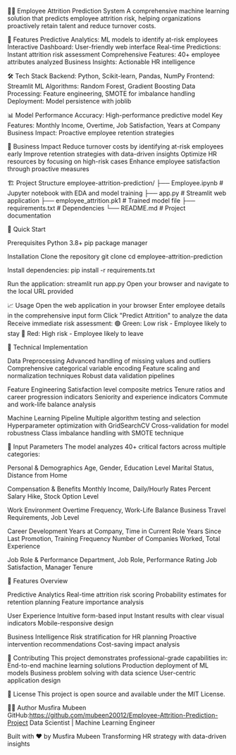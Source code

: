 👨‍💼 Employee Attrition Prediction System
A comprehensive machine learning solution that predicts employee attrition risk, helping organizations proactively retain talent and reduce turnover costs.

🚀 Features
Predictive Analytics: ML models to identify at-risk employees
Interactive Dashboard: User-friendly web interface
Real-time Predictions: Instant attrition risk assessment
Comprehensive Features: 40+ employee attributes analyzed
Business Insights: Actionable HR intelligence

🛠️ Tech Stack
Backend: Python, Scikit-learn, Pandas, NumPy
Frontend: Streamlit
ML Algorithms: Random Forest, Gradient Boosting
Data Processing: Feature engineering, SMOTE for imbalance handling
Deployment: Model persistence with joblib

📊 Model Performance
Accuracy: High-performance predictive model
Key Features: Monthly Income, Overtime, Job Satisfaction, Years at Company
Business Impact: Proactive employee retention strategies

🎯 Business Impact
Reduce turnover costs by identifying at-risk employees early
Improve retention strategies with data-driven insights
Optimize HR resources by focusing on high-risk cases
Enhance employee satisfaction through proactive measures

🏗️ Project Structure
employee-attrition-prediction/
├── Employee.ipynb          # Jupyter notebook with EDA and model training
├── app.py                 # Streamlit web application
├── employee_attrition.pk1 # Trained model file
├── requirements.txt       # Dependencies
└── README.md            # Project documentation

🚀 Quick Start

Prerequisites
Python 3.8+
pip package manager

Installation
Clone the repository
git clone <repository-url>
cd employee-attrition-prediction

Install dependencies:
pip install -r requirements.txt

Run the application:
streamlit run app.py
Open your browser and navigate to the local URL provided

📈 Usage
Open the web application in your browser
Enter employee details in the comprehensive input form
Click "Predict Attrition" to analyze the data
Receive immediate risk assessment:
🟢 Green: Low risk - Employee likely to stay
🔴 Red: High risk - Employee likely to leave

🔧 Technical Implementation

Data Preprocessing
Advanced handling of missing values and outliers
Comprehensive categorical variable encoding
Feature scaling and normalization techniques
Robust data validation pipelines

Feature Engineering
Satisfaction level composite metrics
Tenure ratios and career progression indicators
Seniority and experience indicators
Commute and work-life balance analysis

Machine Learning Pipeline
Multiple algorithm testing and selection
Hyperparameter optimization with GridSearchCV
Cross-validation for model robustness
Class imbalance handling with SMOTE technique

📝 Input Parameters
The model analyzes 40+ critical factors across multiple categories:

Personal & Demographics
Age, Gender, Education Level
Marital Status, Distance from Home

Compensation & Benefits
Monthly Income, Daily/Hourly Rates
Percent Salary Hike, Stock Option Level

Work Environment
Overtime Frequency, Work-Life Balance
Business Travel Requirements, Job Level

Career Development
Years at Company, Time in Current Role
Years Since Last Promotion, Training Frequency
Number of Companies Worked, Total Experience

Job Role & Performance
Department, Job Role, Performance Rating
Job Satisfaction, Manager Tenure

🎨 Features Overview

Predictive Analytics
Real-time attrition risk scoring
Probability estimates for retention planning
Feature importance analysis

User Experience
Intuitive form-based input
Instant results with clear visual indicators
Mobile-responsive design

Business Intelligence
Risk stratification for HR planning
Proactive intervention recommendations
Cost-saving impact analysis

🤝 Contributing
This project demonstrates professional-grade capabilities in:
End-to-end machine learning solutions
Production deployment of ML models
Business problem solving with data science
User-centric application design

📄 License
This project is open source and available under the MIT License.

👩‍💻 Author
Musfira Mubeen
GitHub:https://github.com/mubeen20012/Employee-Attrition-Prediction-Project
Data Scientist | Machine Learning Engineer

Built with ❤️ by Musfira Mubeen
Transforming HR strategy with data-driven insights
















